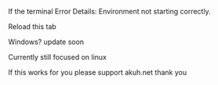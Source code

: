 If the terminal Error Details: Environment not starting correctly.

Reload this tab

Windows? update soon

Currently still focused on linux

If this works for you please support akuh.net thank you
